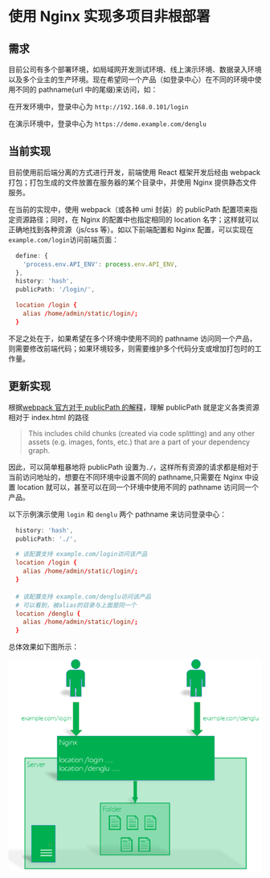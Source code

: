 # 使用 Nginx 实现多项目非根部署

## 需求

目前公司有多个部署环境，如局域网开发测试环境、线上演示环境、数据录入环境以及多个业主的生产环境。现在希望同一个产品（如登录中心）在不同的环境中使用不同的 pathname(url 中的尾缀)来访问，如：

在开发环境中，登录中心为 `http://192.168.0.101/login`

在演示环境中，登录中心为 `https://demo.example.com/denglu`

## 当前实现

目前使用前后端分离的方式进行开发，前端使用 React 框架开发后经由 webpack 打包；打包生成的文件放置在服务器的某个目录中，并使用 Nginx 提供静态文件服务。

在当前的实现中，使用 webpack（或各种 umi 封装）的 publicPath 配置项来指定资源路径；同时，在 Nginx 的配置中也指定相同的 location 名字；这样就可以正确地找到各种资源（js/css 等）。如以下前端配置和 Nginx 配置，可以实现在`example.com/login`访问前端页面：

```.umirc.js
  define: {
    'process.env.API_ENV': process.env.API_ENV,
  },
  history: 'hash',
  publicPath: '/login/',
```

```nginx.conf
  location /login {
    alias /home/admin/static/login/;
  }
```

不足之处在于，如果希望在多个环境中使用不同的 pathname 访问同一个产品，则需要修改前端代码；如果环境较多，则需要维护多个代码分支或增加打包时的工作量。

## 更新实现

根据[webpack 官方对于 publicPath 的解释](https://webpack.js.org/guides/public-path/)，理解 publicPath 就是定义各类资源相对于 index.html 的路径

> This includes child chunks (created via code splitting) and any other assets (e.g. images, fonts, etc.) that are a part of your dependency graph.

因此，可以简单粗暴地将 publicPath 设置为`./`，这样所有资源的请求都是相对于当前访问地址的，想要在不同环境中设置不同的 pathname,只需要在 Nginx 中设置 location 就可以，甚至可以在同一个环境中使用不同的 pathname 访问同一个产品。

以下示例演示使用 `login` 和 `denglu` 两个 pathname 来访问登录中心：

```.umirc.js
  history: 'hash',
  publicPath: './',
```

```nginx.conf
  # 该配置支持 example.com/login访问该产品
  location /login {
    alias /home/admin/static/login/;
  }

  # 该配置支持 example.com/denglu访问该产品
  # 可以看到，被alias的目录与上面是同一个
  location /denglu {
    alias /home/admin/static/login/;
  }
```

总体效果如下图所示：

![示意](./screenshot1.png)
